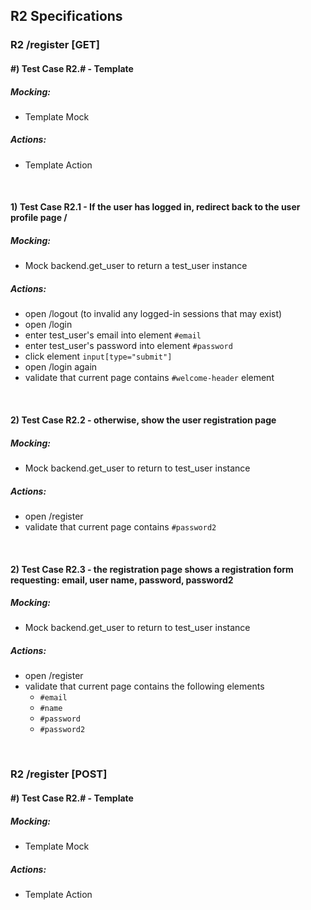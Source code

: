 ## R2 Specifications
### R2 /register [GET]

#### #) Test Case R2.#  - Template
##### Mocking: 
- Template Mock
##### Actions:
- Template Action

<br />

#### 1) Test Case R2.1  - If the user has logged in, redirect back to the user profile page /
##### Mocking: 
- Mock backend.get_user to return a test_user instance
##### Actions:
- open /logout (to invalid any logged-in sessions that may exist)
- open /login
- enter test_user's email into element `#email`
- enter test_user's password into element `#password`
- click element `input[type="submit"]`
- open /login again
- validate that current page contains `#welcome-header` element

<br />

#### 2) Test Case R2.2  - otherwise, show the user registration page
##### Mocking: 
- Mock backend.get_user to return to test_user instance
##### Actions:
- open /register
- validate that current page contains `#password2` 

<br />

#### 2) Test Case R2.3  - 	the registration page shows a registration form requesting: email, user name, password, password2
##### Mocking: 
- Mock backend.get_user to return to test_user instance
##### Actions:
- open /register
- validate that current page contains the following elements
    - `#email`
    - `#name`
    - `#password`
    - `#password2`

<br />

### R2 /register [POST]
#### #) Test Case R2.#  - Template
##### Mocking: 
- Template Mock
##### Actions:
- Template Action